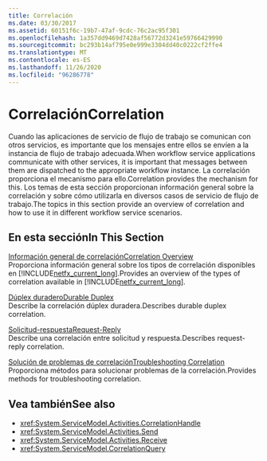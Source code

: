 ```yaml
---
title: Correlación
ms.date: 03/30/2017
ms.assetid: 60151f6c-19b7-47af-9cdc-76c2ac95f301
ms.openlocfilehash: 1a357dd9469d7428af56772d3241e59766429990
ms.sourcegitcommit: bc293b14af795e0e999e3304dd40c0222cf2ffe4
ms.translationtype: MT
ms.contentlocale: es-ES
ms.lasthandoff: 11/26/2020
ms.locfileid: "96286778"
---
```

# <a name="correlation"></a><span data-ttu-id="14f28-102">Correlación</span><span class="sxs-lookup"><span data-stu-id="14f28-102">Correlation</span></span>

<span data-ttu-id="14f28-103">Cuando las aplicaciones de servicio de flujo de trabajo se comunican con otros servicios, es importante que los mensajes entre ellos se envíen a la instancia de flujo de trabajo adecuada.</span><span class="sxs-lookup"><span data-stu-id="14f28-103">When workflow service applications communicate with other services, it is important that messages between them are dispatched to the appropriate workflow instance.</span></span> <span data-ttu-id="14f28-104">La correlación proporciona el mecanismo para ello.</span><span class="sxs-lookup"><span data-stu-id="14f28-104">Correlation provides the mechanism for this.</span></span> <span data-ttu-id="14f28-105">Los temas de esta sección proporcionan información general sobre la correlación y sobre cómo utilizarla en diversos casos de servicio de flujo de trabajo.</span><span class="sxs-lookup"><span data-stu-id="14f28-105">The topics in this section provide an overview of correlation and how to use it in different workflow service scenarios.</span></span>  
  
## <a name="in-this-section"></a><span data-ttu-id="14f28-106">En esta sección</span><span class="sxs-lookup"><span data-stu-id="14f28-106">In This Section</span></span>  

 [<span data-ttu-id="14f28-107">Información general de correlación</span><span class="sxs-lookup"><span data-stu-id="14f28-107">Correlation Overview</span></span>](correlation-overview.md)  
 <span data-ttu-id="14f28-108">Proporciona información general sobre los tipos de correlación disponibles en [!INCLUDE[netfx_current_long](../../../../includes/netfx-current-long-md.md)].</span><span class="sxs-lookup"><span data-stu-id="14f28-108">Provides an overview of the types of correlation available in [!INCLUDE[netfx_current_long](../../../../includes/netfx-current-long-md.md)].</span></span>  
  
 [<span data-ttu-id="14f28-109">Dúplex duradero</span><span class="sxs-lookup"><span data-stu-id="14f28-109">Durable Duplex</span></span>](durable-duplex-correlation.md)  
 <span data-ttu-id="14f28-110">Describe la correlación dúplex duradera.</span><span class="sxs-lookup"><span data-stu-id="14f28-110">Describes durable duplex correlation.</span></span>
  
 [<span data-ttu-id="14f28-111">Solicitud-respuesta</span><span class="sxs-lookup"><span data-stu-id="14f28-111">Request-Reply</span></span>](request-reply-correlation.md)  
 <span data-ttu-id="14f28-112">Describe una correlación entre solicitud y respuesta.</span><span class="sxs-lookup"><span data-stu-id="14f28-112">Describes request-reply correlation.</span></span>  
  
 [<span data-ttu-id="14f28-113">Solución de problemas de correlación</span><span class="sxs-lookup"><span data-stu-id="14f28-113">Troubleshooting Correlation</span></span>](troubleshooting-correlation.md)  
 <span data-ttu-id="14f28-114">Proporciona métodos para solucionar problemas de la correlación.</span><span class="sxs-lookup"><span data-stu-id="14f28-114">Provides methods for troubleshooting correlation.</span></span>  
  
## <a name="see-also"></a><span data-ttu-id="14f28-115">Vea también</span><span class="sxs-lookup"><span data-stu-id="14f28-115">See also</span></span>

- <xref:System.ServiceModel.Activities.CorrelationHandle>
- <xref:System.ServiceModel.Activities.Send>
- <xref:System.ServiceModel.Activities.Receive>
- <xref:System.ServiceModel.CorrelationQuery>
